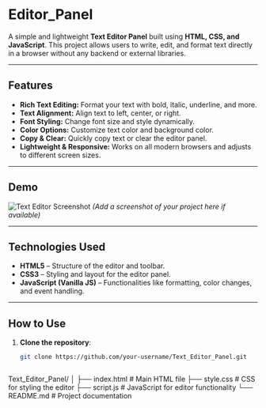 # Editor_Panel
A simple and lightweight **Text Editor Panel** built using **HTML, CSS, and JavaScript**. This project allows users to write, edit, and format text directly in a browser without any backend or external libraries.

---

## Features

- **Rich Text Editing:** Format your text with bold, italic, underline, and more.
- **Text Alignment:** Align text to left, center, or right.
- **Font Styling:** Change font size and style dynamically.
- **Color Options:** Customize text color and background color.
- **Copy & Clear:** Quickly copy text or clear the editor panel.
- **Lightweight & Responsive:** Works on all modern browsers and adjusts to different screen sizes.

---

## Demo

![Text Editor Screenshot](screenshot.png) 
*(Add a screenshot of your project here if available)*

---

## Technologies Used

- **HTML5** – Structure of the editor and toolbar.  
- **CSS3** – Styling and layout for the editor panel.  
- **JavaScript (Vanilla JS)** – Functionalities like formatting, color changes, and event handling.

---

## How to Use

1. **Clone the repository**:
   ```bash
   git clone https://github.com/your-username/Text_Editor_Panel.git



Text_Editor_Panel/
│
├── index.html        # Main HTML file
├── style.css         # CSS for styling the editor
├── script.js         # JavaScript for editor functionality
└── README.md         # Project documentation
